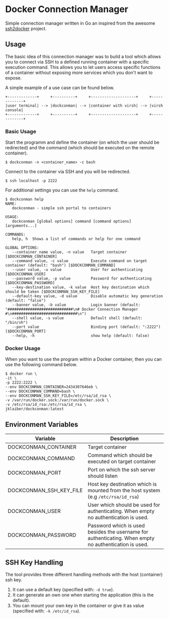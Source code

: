 # Docker Connection Manager
Simple connection manager written in Go an inspired from the awesome [ssh2docker](https://github.com/moul/ssh2docker/) project. 

## Usage
The basic idea of this connection manager was to build a tool which allows you to connect via SSH to a defined running container with a specific execution command. This allows you to let users access specific functions of a container without exposing more services which you don't want to expose.  
  
A simple example of a use case can be found below.
```
+-------------+     +----------+     +--------------------+     +-------------+
|user terminal| --> |dockconman| --> |container with virsh| --> |virsh console|
+-------------+     +----------+     +--------------------+     +-------------+
```

### Basic Usage 
Start the programm and define the container (on which the user should be redirected) and the command (which should be executed on the remote container).
```
$ dockconman -n <container_name> -c bash
```
Connect to the container via SSH and you will be redirected.
```
$ ssh localhost -p 2222
```
For additional settings you can use the `help` command.
```
$ dockconman help
NAME:
   dockconman - simple ssh portal to containers

USAGE:
   dockconman [global options] command [command options] [arguments...]

COMMANDS:
   help, h  Shows a list of commands or help for one command

GLOBAL OPTIONS:
   --container_name value, -n value   Target container [$DOCKCONMAN_CONTAINER]
   --command value, -c value          Execute command on target container (default: "bash") [$DOCKCONMAN_COMMAND]
   --user value, -u value             User for authenticating [$DOCKCONMAN_USER]
   --password value, -p value         Password for authenticating [$DOCKCONMAN_PASSWORD]
   --key-destination value, -k value  Host key destination which should be taken [$DOCKCONMAN_SSH_KEY_FILE]
   --default-key value, -d value      Disable automatic key generation (default: "false")
   --banner value, -b value           Login banner (default: "#############################\n# Docker Connection Manager #\n#############################\n")
   --shell value, -s value            Default shell (default: "/bin/sh")
   --port value                       Binding port (default: ":2222") [$DOCKCONMAN_PORT]
   --help, -h                         show help (default: false)
```

### Docker Usage
When you want to use the program within a Docker container, then you can use the following command below.
```
$ docker run \
-it \
-p 2222:2222 \
--env DOCKCONMAN_CONTAINER=2434307646eb \
--env DOCKCONMAN_COMMAND=bash \
--env DOCKCONMAN_SSH_KEY_FILE=/etc/rsa/id_rsa \
-v /var/run/docker.sock:/var/run/docker.sock \
-v /etc/rsa/id_rsa:/etc/rsa/id_rsa \
jklaiber/dockconman:latest
```

## Environment Variables
| Variable | Description |
|---|---|
|DOCKCONMAN_CONTAINER| Target container |
|DOCKCONMAN_COMMAND| Command which should be executed on target container |
|DOCKCONMAN_PORT|Port on which the ssh server should listen|
|DOCKCONMAN_SSH_KEY_FILE|Host key destination which is mounted from the host system (e.g `/etc/rsa/id_rsa`)|
|DOCKCONMAN_USER|User which should be used for authenticating. When empty no authentication is used.|
|DOCKCONMAN_PASSWORD|Password which is used besides the username for authenticating. When empty no authentication is used.|

## SSH Key Handling
The tool provides three different handling methods with the host (container) ssh key. 
1. It can use a default key (specified with: `-d true`).
2. It can generate an own one when starting the application (this is the default).
3. You can mount your own key in the container or give it as value (specified with: `-k /etc/id_rsa`).